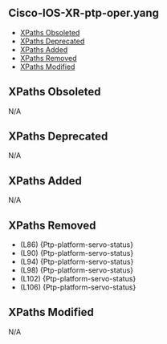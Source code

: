 ## Cisco-IOS-XR-ptp-oper.yang

- [XPaths Obsoleted](#xpaths-obsoleted)
- [XPaths Deprecated](#xpaths-deprecated)
- [XPaths Added](#xpaths-added)
- [XPaths Removed](#xpaths-removed)
- [XPaths Modified](#xpaths-modified)

## XPaths Obsoleted

N/A

## XPaths Deprecated

N/A

## XPaths Added

N/A

## XPaths Removed

- (L86)	{Ptp-platform-servo-status}
- (L90)	{Ptp-platform-servo-status}
- (L94)	{Ptp-platform-servo-status}
- (L98)	{Ptp-platform-servo-status}
- (L102)	{Ptp-platform-servo-status}
- (L106)	{Ptp-platform-servo-status}

## XPaths Modified

N/A

